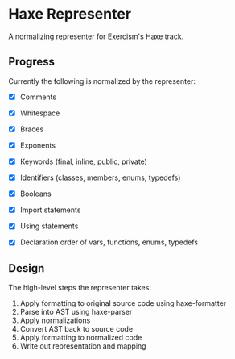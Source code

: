 # Haxe Representer 

A normalizing representer for Exercism's Haxe track.

## Progress

Currently the following is normalized by the representer:

- [x] Comments
- [x] Whitespace
- [x] Braces
- [x] Exponents
- [x] Keywords (final, inline, public, private)
- [x] Identifiers (classes, members, enums, typedefs)
- [x] Booleans
- [x] Import statements
- [x] Using statements
- [x] Declaration order of vars, functions, enums, typedefs


## Design

The high-level steps the representer takes:

1. Apply formatting to original source code using haxe-formatter
2. Parse into AST using haxe-parser
3. Apply normalizations
4. Convert AST back to source code
5. Apply formatting to normalized code
6. Write out representation and mapping
